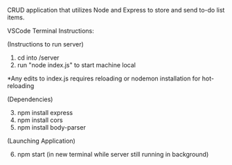 CRUD application that utilizes Node and Express to store and send to-do list items.

VSCode Terminal Instructions:

(Instructions to run server)
1) cd into /server
2) run "node index.js" to start machine local 

*Any edits to index.js requires reloading or nodemon installation for hot-reloading

(Dependencies)

3) npm install express
4) npm install cors
5) npm install body-parser

(Launching Application)

6) npm start (in new terminal while server still running in background)
